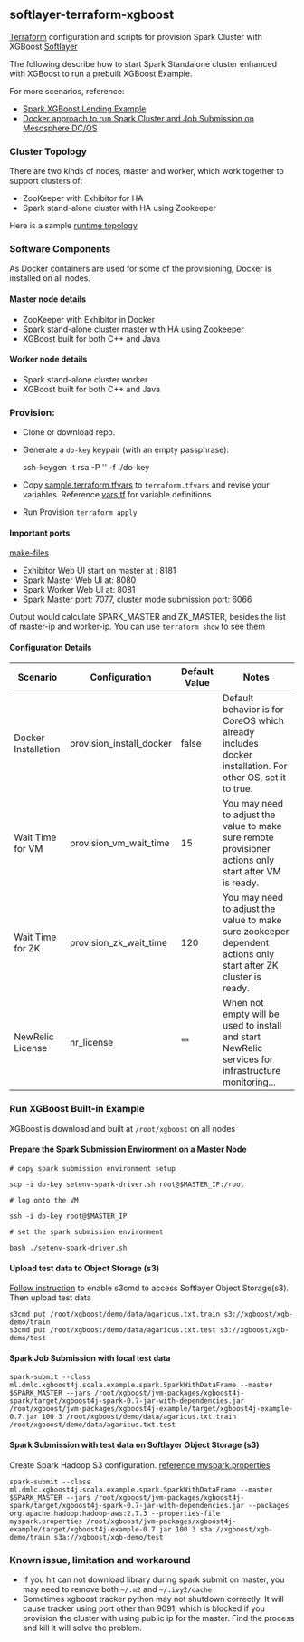 ## softlayer-terraform-xgboost

[Terraform](https://www.terraform.io/) configuration and scripts for provision Spark Cluster with XGBoost [Softlayer](https://softlayer.com/)

The following describe how to start Spark Standalone cluster enhanced with XGBoost to run a prebuilt XGBoost Example. 

For more scenarios, reference:

* [Spark XGBoost Lending Example](examples/README.md)
* [Docker approach to run Spark Cluster and Job Submission on Mesosphere DC/OS](docker/README.md)


### Cluster Topology

There are two kinds of nodes, master and worker, which work together to support clusters of:

* ZooKeeper with Exhibitor for HA
* Spark stand-alone cluster with HA using Zookeeper

Here is a sample [runtime topology](images/xgboost_spark.jpg)

### Software Components

As Docker containers are used for some of the provisioning, Docker is installed on all nodes.

#### Master node details

* ZooKeeper with Exhibitor in Docker
* Spark stand-alone cluster master with HA using Zookeeper
* XGBoost built for both C++ and Java

#### Worker node details

* Spark stand-alone cluster worker
* XGBoost built for both C++ and Java


### Provision:

* Clone or download repo.

* Generate a `do-key` keypair (with an empty passphrase):

	ssh-keygen -t rsa -P '' -f ./do-key

* Copy [sample.terraform.tfvars](./sample.terraform.tfvars) to `terraform.tfvars` and revise your variables. Reference [vars.tf](./vars.tf) for variable definitions

* Run Provision `terraform apply`


#### Important ports

[make-files](make-files.sh)

* Exhibitor Web UI start on master at : 8181
* Spark Master Web UI at: 8080
* Spark Worker Web UI at: 8081
* Spark Master port: 7077, cluster mode submission port: 6066

Output would calculate SPARK_MASTER and ZK_MASTER, besides the list of master-ip and worker-ip. You can use `terraform show` to see them
	
#### Configuration Details

| Scenario | Configuration | Default Value | Notes|
|----------|---------------|-------|------|
|Docker Installation | provision_install_docker |false| Default behavior is for CoreOS which already includes docker installation. For other OS, set it to true.|
|Wait Time for VM    | provision_vm_wait_time   |15   | You may need to adjust the value to make sure remote provisioner actions only start after VM is ready.|
|Wait Time for ZK    | provision_zk_wait_time   |120  | You may need to adjust the value to make sure zookeeper dependent actions only start after ZK cluster is ready.|
|NewRelic License | nr_license |""| When not empty will be used to install and start NewRelic services for infrastructure monitoring...|



### Run XGBoost Built-in Example

XGBoost is download and built at `/root/xgboost` on all nodes


#### Prepare the Spark Submission Environment on a Master Node

	# copy spark submission environment setup
	
	scp -i do-key setenv-spark-driver.sh root@$MASTER_IP:/root
	
	# log onto the VM
	
	ssh -i do-key root@$MASTER_IP
	
	# set the spark submission environment
	
	bash ./setenv-spark-driver.sh

#### Upload test data to Object Storage (s3)

[Follow instruction](https://knowledgelayer.softlayer.com/procedure/connecting-cos-s3-using-s3cmd) to enable s3cmd to access Softlayer Object Storage(s3). Then upload test data

	s3cmd put /root/xgboost/demo/data/agaricus.txt.train s3://xgboost/xgb-demo/train
	s3cmd put /root/xgboost/demo/data/agaricus.txt.test s3://xgboost/xgb-demo/test
	

#### Spark Job Submission with local test data

	spark-submit --class  ml.dmlc.xgboost4j.scala.example.spark.SparkWithDataFrame --master $SPARK_MASTER --jars /root/xgboost/jvm-packages/xgboost4j-spark/target/xgboost4j-spark-0.7-jar-with-dependencies.jar /root/xgboost/jvm-packages/xgboost4j-example/target/xgboost4j-example-0.7.jar 100 3 /root/xgboost/demo/data/agaricus.txt.train /root/xgboost/demo/data/agaricus.txt.test
	

#### Spark Submission with test data on Softlayer Object Storage (s3) 

Create Spark Hadoop S3 configuration. [reference myspark.properties](myspark.properties)

	spark-submit --class  ml.dmlc.xgboost4j.scala.example.spark.SparkWithDataFrame --master $SPARK_MASTER --jars /root/xgboost/jvm-packages/xgboost4j-spark/target/xgboost4j-spark-0.7-jar-with-dependencies.jar --packages org.apache.hadoop:hadoop-aws:2.7.3 --properties-file myspark.properties /root/xgboost/jvm-packages/xgboost4j-example/target/xgboost4j-example-0.7.jar 100 3 s3a://xgboost/xgb-demo/train s3a://xgboost/xgb-demo/test


### Known issue, limitation and workaround

* If you hit can not download library during spark submit on master, you may need to remove both `~/.m2` and `~/.ivy2/cache` 
* Sometimes xgboost tracker python may not shutdown correctly. It will cause tracker using port other than 9091, which is blocked if you provision the cluster with using public ip for the master. Find the process and kill it will solve the problem. 
